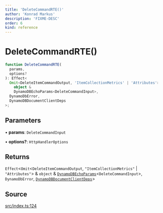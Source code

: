 ```yaml
---
title: 'DeleteCommandRTE()'
author: 'Konrad Markus'
description: 'FIXME-DESC'
order: 6
kind: reference
---
```


# DeleteCommandRTE()

```ts
function DeleteCommandRTE(
  params,
  options?
): Effect<
  Omit<DeleteItemCommandOutput, 'ItemCollectionMetrics' | 'Attributes'> &
    object &
    DynamoDBEchoParams<DeleteCommandInput>,
  DynamoDbError,
  DynamoDBDocumentClientDeps
>;
```

## Parameters

• **params**: `DeleteCommandInput`

• **options?**: `HttpHandlerOptions`

## Returns

`Effect`\<`Omit`\<`DeleteItemCommandOutput`, `"ItemCollectionMetrics"` \| `"Attributes"`\> & `object` & [`DynamoDBEchoParams`](/projects/konkerdev-aws-client-effect-dynamodb/reference/type-aliases/dynamodbechoparams)\<`DeleteCommandInput`\>, `DynamoDbError`, [`DynamoDBDocumentClientDeps`](/projects/konkerdev-aws-client-effect-dynamodb/reference/type-aliases/dynamodbdocumentclientdeps)\>

## Source

[src/index.ts:124](https://github.com/konkerdotdev/aws-client-effect-dynamodb/blob/61cc23ece48bc14ff19d7990e27b716d0c6ee7ed/src/index.ts#L124)
